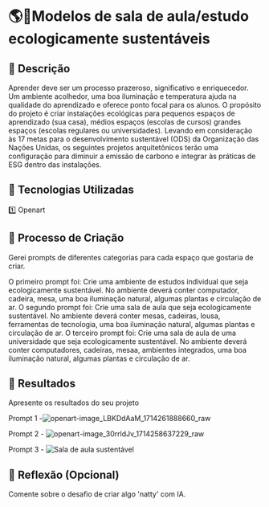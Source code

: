 # 🌎🏫Modelos de sala de aula/estudo ecologicamente sustentáveis

## 📒 Descrição
Aprender deve ser um processo prazeroso, significativo e enriquecedor. Um ambiente acolhedor, uma boa iluminação e temperatura ajuda na qualidade do aprendizado e oferece ponto focal para os alunos. 
O propósito do projeto é criar instalações ecológicas para pequenos espaços de aprendizado (sua casa), médios espaços (escolas de cursos) grandes espaços (escolas regulares ou universidades).
Levando em consideração às 17 metas para o desenvolvimento sustentável (ODS) da Organização das Nações Unidas, os seguintes projetos arquitetônicos terão uma configuração 
para diminuir a emissão de carbono e integrar às práticas de ESG dentro das instalações.

## 🤖 Tecnologias Utilizadas
1️⃣ Openart

## 🧐 Processo de Criação
Gerei prompts de diferentes categorias para cada espaço que gostaria de criar.

O primeiro prompt foi: Crie uma ambiente de estudos individual que seja ecologicamente sustentável. No ambiente deverá conter computador, cadeira, mesa, uma boa iluminação natural, algumas plantas e circulação de ar.
O segundo prompt foi: Crie uma sala de aula que seja ecologicamente sustentável. No ambiente deverá conter mesas, cadeiras, lousa, ferramentas de tecnologia, uma boa iluminação natural, algumas plantas e circulação de ar.
O terceiro prompt foi: Crie uma sala de aula de uma universidade que seja ecologicamente sustentável. No ambiente deverá conter computadores, cadeiras, mesaa, ambientes integrados, uma boa iluminação natural, algumas plantas e circulação de ar.


## 🚀 Resultados
Apresente os resultados do seu projeto


Prompt 1 -![openart-image_LBKDdAaM_1714261888660_raw](https://github.com/JailanaSouza/lab-natty-or-not/assets/162022563/32361a8c-9dea-4c4a-a20b-87c7d5fd2837)

Prompt 2 - ![openart-image_30rrldJv_1714258637229_raw](https://github.com/JailanaSouza/lab-natty-or-not/assets/162022563/9331de08-a503-487b-9e41-b97dce8f6713)

Prompt 3 - ![Sala de aula sustentável](https://github.com/JailanaSouza/lab-natty-or-not/assets/162022563/28099944-f411-43a2-b8e7-f0e3e5781fb2)



## 💭 Reflexão (Opcional)
Comente sobre o desafio de criar algo 'natty' com IA.
